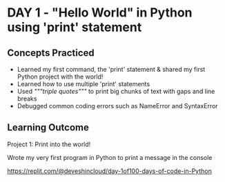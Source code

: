 # DAY 1 - "Hello World" in Python using 'print' statement 
## Concepts Practiced
- Learned my first command, the 'print' statement & shared my first Python project with the world!
- Learned how to use multiple 'print' statements
- Used _"""triple quotes"""_ to print big chunks of text with gaps and line breaks
- Debugged common coding errors such as NameError and SyntaxError

## Learning Outcome
Project 1: Print into the world!

Wrote my very first program in Python to print a message in the console

https://replit.com/@deveshincloud/day-1of100-days-of-code-in-Python
